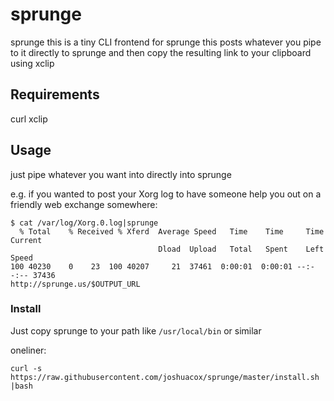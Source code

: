 # sprunge

sprunge this is a tiny CLI frontend for sprunge
this posts whatever you pipe to it directly to sprunge
and then copy the resulting link to your clipboard using xclip

## Requirements
curl
xclip

## Usage

just pipe whatever you want into directly into sprunge 

e.g. if you wanted to post your Xorg log to have someone help you out on a friendly web exchange somewhere:
```
$ cat /var/log/Xorg.0.log|sprunge
  % Total    % Received % Xferd  Average Speed   Time    Time     Time  Current
                                 Dload  Upload   Total   Spent    Left  Speed
100 40230    0    23  100 40207     21  37461  0:00:01  0:00:01 --:--:-- 37436
http://sprunge.us/$OUTPUT_URL
```

### Install

Just copy sprunge to your path like `/usr/local/bin` or similar


oneliner:
```
curl -s https://raw.githubusercontent.com/joshuacox/sprunge/master/install.sh |bash
```
